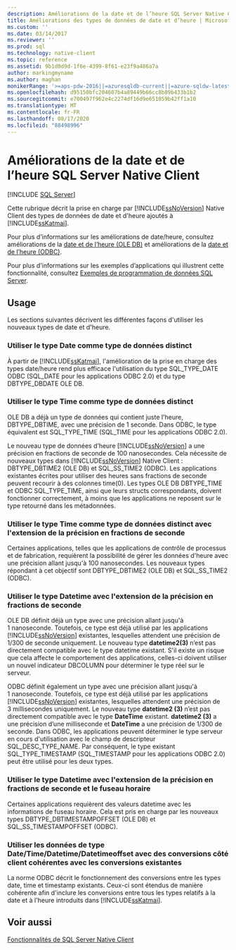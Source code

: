 ```yaml
---
description: Améliorations de la date et de l’heure SQL Server Native Client
title: Améliorations des types de données de date et d’heure | Microsoft Docs
ms.custom: ''
ms.date: 03/14/2017
ms.reviewer: ''
ms.prod: sql
ms.technology: native-client
ms.topic: reference
ms.assetid: 9b1d0d9d-1f6e-4399-8f61-e23f9a486a7a
author: markingmyname
ms.author: maghan
monikerRange: '>=aps-pdw-2016||=azuresqldb-current||=azure-sqldw-latest||>=sql-server-2016||=sqlallproducts-allversions||>=sql-server-linux-2017||=azuresqldb-mi-current'
ms.openlocfilehash: d95150bfc204607b4a89449b66cc8b89b433b1b2
ms.sourcegitcommit: e700497f962e4c2274df16d9e651059b42ff1a10
ms.translationtype: MT
ms.contentlocale: fr-FR
ms.lasthandoff: 08/17/2020
ms.locfileid: "88498996"
---
```

# <a name="sql-server-native-client-date-and-time-improvements"></a>Améliorations de la date et de l’heure SQL Server Native Client
[!INCLUDE [SQL Server](../../../includes/applies-to-version/sql-asdb-asdbmi-asa-pdw.md)]

  Cette rubrique décrit la prise en charge par [!INCLUDE[ssNoVersion](../../../includes/ssnoversion-md.md)] Native Client des types de données de date et d'heure ajoutés à [!INCLUDE[ssKatmai](../../../includes/sskatmai-md.md)].  
  
 Pour plus d’informations sur les améliorations de date/heure, consultez améliorations de la [date et de l’heure &#40;OLE DB&#41;](../../../relational-databases/native-client-ole-db-date-time/date-and-time-improvements-ole-db.md) et améliorations de la [date et de l’heure &#40;ODBC&#41;](../../../relational-databases/native-client-odbc-date-time/date-and-time-improvements-odbc.md).  
  
 Pour plus d’informations sur les exemples d’applications qui illustrent cette fonctionnalité, consultez [Exemples de programmation de données SQL Server](https://msftdpprodsamples.codeplex.com/).  
  
## <a name="usage"></a>Usage  
 Les sections suivantes décrivent les différentes façons d'utiliser les nouveaux types de date et d'heure.  
  
### <a name="use-date-as-a-distinct-data-type"></a>Utiliser le type Date comme type de données distinct  
 À partir de [!INCLUDE[ssKatmai](../../../includes/sskatmai-md.md)], l'amélioration de la prise en charge des types date/heure rend plus efficace l'utilisation du type SQL_TYPE_DATE ODBC (SQL_DATE pour les applications ODBC 2.0) et du type DBTYPE_DBDATE OLE DB.  
  
### <a name="use-time-as-a-distinct-data-type"></a>Utiliser le type Time comme type de données distinct  
 OLE DB a déjà un type de données qui contient juste l'heure, DBTYPE_DBTIME, avec une précision de 1 seconde. Dans ODBC, le type équivalent est SQL_TYPE_TIME (SQL_TIME pour les applications ODBC 2.0).  
  
 Le nouveau type de données d’heure [!INCLUDE[ssNoVersion](../../../includes/ssnoversion-md.md)] a une précision en fractions de seconde de 100 nanosecondes. Cela nécessite de nouveaux types dans [!INCLUDE[ssNoVersion](../../../includes/ssnoversion-md.md)] Native Client : DBTYPE_DBTIME2 (OLE DB) et SQL_SS_TIME2 (ODBC). Les applications existantes écrites pour utiliser des heures sans fractions de seconde peuvent recourir à des colonnes time(0). Les types OLE DB DBTYPE_TIME et ODBC SQL_TYPE_TIME, ainsi que leurs structs correspondants, doivent fonctionner correctement, à moins que les applications ne reposent sur le type retourné dans les métadonnées.  
  
### <a name="use-time-as-a-distinct-data-type-with-extended-fractional-seconds-precision"></a>Utiliser le type Time comme type de données distinct avec l'extension de la précision en fractions de seconde  
 Certaines applications, telles que les applications de contrôle de processus et de fabrication, requièrent la possibilité de gérer les données d'heure avec une précision allant jusqu'à 100 nanosecondes. Les nouveaux types répondant à cet objectif sont DBTYPE_DBTIME2 (OLE DB) et SQL_SS_TIME2 (ODBC).  
  
### <a name="use-datetime-with-extended-fractional-seconds-precision"></a>Utiliser le type Datetime avec l'extension de la précision en fractions de seconde  
 OLE DB définit déjà un type avec une précision allant jusqu'à 1 nanoseconde. Toutefois, ce type est déjà utilisé par les applications [!INCLUDE[ssNoVersion](../../../includes/ssnoversion-md.md)] existantes, lesquelles attendent une précision de 1/300 de seconde uniquement. Le nouveau type **datetime2(3)** n’est pas directement compatible avec le type datetime existant. S'il existe un risque que cela affecte le comportement des applications, celles-ci doivent utiliser un nouvel indicateur DBCOLUMN pour déterminer le type réel sur le serveur.  
  
 ODBC définit également un type avec une précision allant jusqu'à 1 nanoseconde. Toutefois, ce type est déjà utilisé par les applications [!INCLUDE[ssNoVersion](../../../includes/ssnoversion-md.md)] existantes, lesquelles attendent une précision de 3 millisecondes uniquement. Le nouveau type **datetime2 (3)** n’est pas directement compatible avec le type **DateTime** existant. **datetime2 (3)** a une précision d’une milliseconde et **DateTime** a une précision de 1/300 de seconde. Dans ODBC, les applications peuvent déterminer le type serveur en cours d'utilisation avec le champ de descripteur SQL_DESC_TYPE_NAME. Par conséquent, le type existant SQL_TYPE_TIMESTAMP (SQL_TIMESTAMP pour les applications ODBC 2.0) peut être utilisé pour les deux types.  
  
### <a name="use-datetime-with-extended-fractional-seconds-precision-and-timezone"></a>Utiliser le type Datetime avec l'extension de la précision en fractions de seconde et le fuseau horaire  
 Certaines applications requièrent des valeurs datetime avec les informations de fuseau horaire. Cela est pris en charge par les nouveaux types DBTYPE_DBTIMESTAMPOFFSET (OLE DB) et SQL_SS_TIMESTAMPOFFSET (ODBC).  
  
### <a name="use-datetimedatetimedatetimeoffset-data-with-client-side-conversions-consistent-with-existing-conversions"></a>Utiliser les données de type Date/Time/Datetime/Datetimeoffset avec des conversions côté client cohérentes avec les conversions existantes  
 La norme ODBC décrit le fonctionnement des conversions entre les types date, time et timestamp existants. Ceux-ci sont étendus de manière cohérente afin d'inclure les conversions entre tous les types relatifs à la date et à l'heure introduits dans [!INCLUDE[ssKatmai](../../../includes/sskatmai-md.md)].  
  
## <a name="see-also"></a>Voir aussi  
 [Fonctionnalités de SQL Server Native Client](../../../relational-databases/native-client/features/sql-server-native-client-features.md)  
  
  
